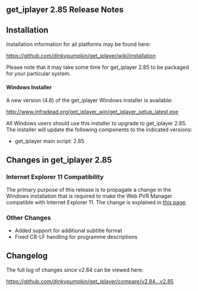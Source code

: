 ## get_iplayer 2.85 Release Notes

## Installation

Installation information for all platforms may be found here:

<https://github.com/dinkypumpkin/get_iplayer/wiki/installation>

Please note that it may take some time for get_iplayer 2.85 to be packaged for your particular system.

#### Windows Installer

A new version (4.8) of the get_iplayer Windows installer is available:

<http://www.infradead.org/get_iplayer_win/get_iplayer_setup_latest.exe>

All Windows users should use this installer to upgrade to get_iplayer 2.85.  The installer will update the following components to the indicated versions:

- get_iplayer main script: 2.85

## Changes in get_iplayer 2.85

### Internet Explorer 11 Compatibility

The primary purpose of this release is to propagate a change in the Windows installation that is required to make the Web PVR Manager compatible with Internet Explorer 11.  The change is explained in [this page](ie11).


### Other Changes

- Added support for additional subtitle format
- Fixed CR-LF handling for programme descriptions

## Changelog

The full log of changes since v2.84 can be viewed here:

<https://github.com/dinkypumpkin/get_iplayer/compare/v2.84…v2.85>